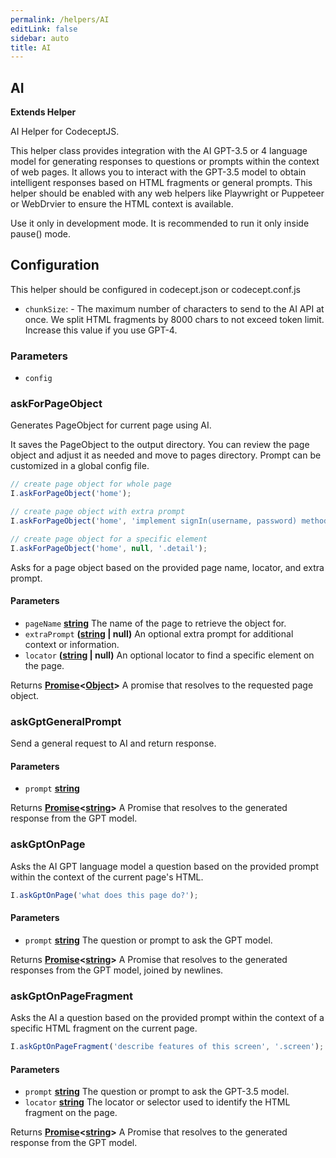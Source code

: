```yaml
---
permalink: /helpers/AI
editLink: false
sidebar: auto
title: AI
---
```


<!-- Generated by documentation.js. Update this documentation by updating the source code. -->

## AI

**Extends Helper**

AI Helper for CodeceptJS.

This helper class provides integration with the AI GPT-3.5 or 4 language model for generating responses to questions or prompts within the context of web pages. It allows you to interact with the GPT-3.5 model to obtain intelligent responses based on HTML fragments or general prompts.
This helper should be enabled with any web helpers like Playwright or Puppeteer or WebDrvier to ensure the HTML context is available.

Use it only in development mode. It is recommended to run it only inside pause() mode.

## Configuration

This helper should be configured in codecept.json or codecept.conf.js

-   `chunkSize`:  - The maximum number of characters to send to the AI API at once. We split HTML fragments by 8000 chars to not exceed token limit. Increase this value if you use GPT-4.

### Parameters

-   `config`  

### askForPageObject

Generates PageObject for current page using AI.

It saves the PageObject to the output directory. You can review the page object and adjust it as needed and move to pages directory.
Prompt can be customized in a global config file.

```js
// create page object for whole page
I.askForPageObject('home');

// create page object with extra prompt
I.askForPageObject('home', 'implement signIn(username, password) method');

// create page object for a specific element
I.askForPageObject('home', null, '.detail');
```

Asks for a page object based on the provided page name, locator, and extra prompt.

#### Parameters

-   `pageName` **[string][1]** The name of the page to retrieve the object for.
-   `extraPrompt` **([string][1] | null)** An optional extra prompt for additional context or information. 
-   `locator` **([string][1] | null)** An optional locator to find a specific element on the page. 

Returns **[Promise][2]&lt;[Object][3]>** A promise that resolves to the requested page object.

### askGptGeneralPrompt

Send a general request to AI and return response.

#### Parameters

-   `prompt` **[string][1]** 

Returns **[Promise][2]&lt;[string][1]>** A Promise that resolves to the generated response from the GPT model.

### askGptOnPage

Asks the AI GPT language model a question based on the provided prompt within the context of the current page's HTML.

```js
I.askGptOnPage('what does this page do?');
```

#### Parameters

-   `prompt` **[string][1]** The question or prompt to ask the GPT model.

Returns **[Promise][2]&lt;[string][1]>** A Promise that resolves to the generated responses from the GPT model, joined by newlines.

### askGptOnPageFragment

Asks the AI a question based on the provided prompt within the context of a specific HTML fragment on the current page.

```js
I.askGptOnPageFragment('describe features of this screen', '.screen');
```

#### Parameters

-   `prompt` **[string][1]** The question or prompt to ask the GPT-3.5 model.
-   `locator` **[string][1]** The locator or selector used to identify the HTML fragment on the page.

Returns **[Promise][2]&lt;[string][1]>** A Promise that resolves to the generated response from the GPT model.

[1]: https://developer.mozilla.org/docs/Web/JavaScript/Reference/Global_Objects/String

[2]: https://developer.mozilla.org/docs/Web/JavaScript/Reference/Global_Objects/Promise

[3]: https://developer.mozilla.org/docs/Web/JavaScript/Reference/Global_Objects/Object
